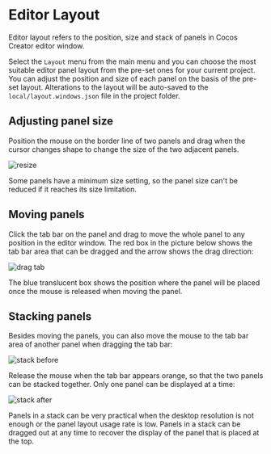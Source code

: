 # Editor Layout

Editor layout refers to the position, size and stack of panels in Cocos Creator editor window.

Select the `Layout` menu from the main menu and you can choose the most suitable editor panel layout from the pre-set ones for your current project. You can adjust the position and size of each panel on the basis of the pre-set layout. Alterations to the layout will be auto-saved to the `local/layout.windows.json` file in the project folder.

## Adjusting panel size

Position the mouse on the border line of two panels and drag when the cursor changes shape to change the size of the two adjacent panels.

![resize](layout/resize.png)

Some panels have a minimum size setting, so the panel size can't be reduced if it reaches its size limitation.

## Moving panels

Click the tab bar on the panel and drag to move the whole panel to any position in the editor window. The red box in the picture below shows the tab bar area that can be dragged and the arrow shows the drag direction:

![drag tab](layout/drag_tab.png)

The blue translucent box shows the position where the panel will be placed once the mouse is released when moving the panel.

## Stacking panels

Besides moving the panels, you can also move the mouse to the tab bar area of another panel when dragging the tab bar:

![stack before](layout/stack_before.png)

Release the mouse when the tab bar appears orange, so that the two panels can be stacked together. Only one panel can be displayed at a time:

![stack after](layout/stack_after.png)

Panels in a stack can be very practical when the desktop resolution is not enough or the panel layout usage rate is low. Panels in a stack can be dragged out at any time to recover the display of the panel that is placed at the top.